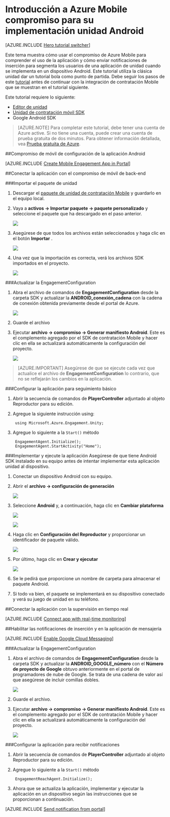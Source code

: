 <properties
    pageTitle="Introducción a Azure Mobile compromiso para su implementación unidad Android"
    description="Aprenda a usar Azure Mobile compromiso con análisis y notificaciones Push para las aplicaciones de unidad implementar para dispositivos iOS."
    services="mobile-engagement"
    documentationCenter="unity"
    authors="piyushjo"
    manager="erikre"
    editor="" />

<tags
    ms.service="mobile-engagement"
    ms.workload="mobile"
    ms.tgt_pltfrm="mobile-unity-android"
    ms.devlang="dotnet"
    ms.topic="hero-article"
    ms.date="08/19/2016"
    ms.author="piyushjo" />

# <a name="get-started-with-azure-mobile-engagement-for-unity-android-deployment"></a>Introducción a Azure Mobile compromiso para su implementación unidad Android

[AZURE.INCLUDE [Hero tutorial switcher](../../includes/mobile-engagement-hero-tutorial-switcher.md)]

Este tema muestra cómo usar el compromiso de Azure Mobile para comprender el uso de la aplicación y cómo enviar notificaciones de inserción para segmenta los usuarios de una aplicación de unidad cuando se implementa en un dispositivo Android.
Este tutorial utiliza la clásica unidad dar un tutorial bola como punto de partida. Debe seguir los pasos de este [tutorial](mobile-engagement-unity-roll-a-ball.md) antes de continuar con la integración de contratación Mobile que se muestran en el tutorial siguiente. 

Este tutorial requiere lo siguiente:

+ [Editor de unidad](http://unity3d.com/get-unity)
+ [Unidad de contratación móvil SDK](https://aka.ms/azmeunitysdk)
+ Google Android SDK

> [AZURE.NOTE] Para completar este tutorial, debe tener una cuenta de Azure active. Si no tiene una cuenta, puede crear una cuenta de prueba gratuita de dos minutos. Para obtener información detallada, vea [Prueba gratuita de Azure](https://azure.microsoft.com/pricing/free-trial/?WT.mc_id=A0E0E5C02&amp;returnurl=http%3A%2F%2Fazure.microsoft.com%2Fen-us%2Fdocumentation%2Farticles%2Fmobile-engagement-unity-android-get-started).

##<a id="setup-azme"></a>Compromiso de móvil de configuración de la aplicación Android

[AZURE.INCLUDE [Create Mobile Engagement App in Portal](../../includes/mobile-engagement-create-app-in-portal-new.md)]

##<a id="connecting-app"></a>Conectar la aplicación con el compromiso de móvil de back-end

###<a name="import-the-unity-package"></a>Importar el paquete de unidad

1. Descargar el [paquete de unidad de contratación Mobile](https://aka.ms/azmeunitysdk) y guardarlo en el equipo local. 

2. Vaya a **activos -> Importar paquete -> paquete personalizado** y seleccione el paquete que ha descargado en el paso anterior. 

    ![][70] 

3. Asegúrese de que todos los archivos están seleccionados y haga clic en el botón **Importar** . 

    ![][71] 

4. Una vez que la importación es correcta, verá los archivos SDK importados en el proyecto.  

    ![][72] 

###<a name="update-the-engagementconfiguration"></a>Actualizar la EngagementConfiguration

1. Abra el archivo de comandos de **EngagementConfiguration** desde la carpeta SDK y actualizar la **ANDROID\_conexión\_cadena** con la cadena de conexión obtenida previamente desde el portal de Azure.  

    ![][73]

2. Guarde el archivo 

3. Ejecutar **archivo -> compromiso -> Generar manifiesto Android**. Este es el complemento agregado por el SDK de contratación Mobile y hacer clic en ella se actualizará automáticamente la configuración del proyecto. 

    ![][74]

> [AZURE.IMPORTANT] Asegúrese de que se ejecute cada vez que actualice el archivo de **EngagementConfiguration** lo contrario, que no se reflejarán los cambios en la aplicación. 

###<a name="configure-the-app-for-basic-tracking"></a>Configurar la aplicación para seguimiento básico

1. Abrir la secuencia de comandos de **PlayerController** adjuntado al objeto Reproductor para su edición. 

2. Agregue la siguiente instrucción using:

        using Microsoft.Azure.Engagement.Unity;

3. Agregue lo siguiente a la `Start()` método
    
        EngagementAgent.Initialize();
        EngagementAgent.StartActivity("Home");

###<a name="deploy-and-run-the-app"></a>Implementar y ejecute la aplicación
Asegúrese de que tiene Android SDK instalado en su equipo antes de intentar implementar esta aplicación unidad al dispositivo. 

1. Conectar un dispositivo Android con su equipo. 

2. Abrir el **archivo -> configuración de generación** 

    ![][40]

3. Seleccione **Android** y, a continuación, haga clic en **Cambiar plataforma**

    ![][51]

    ![][52]

4. Haga clic en **Configuración del Reproductor** y proporcionar un identificador de paquete válido. 

    ![][53]

5. Por último, haga clic en **Crear y ejecutar**

    ![][54]

6. Se le pedirá que proporcione un nombre de carpeta para almacenar el paquete Android. 

7. Si todo va bien, el paquete se implementará en su dispositivo conectado y verá su juego de unidad en su teléfono. 

##<a id="monitor"></a>Conectar la aplicación con la supervisión en tiempo real

[AZURE.INCLUDE [Connect app with real-time monitoring](../../includes/mobile-engagement-connect-app-with-monitor.md)]

##<a id="integrate-push"></a>Habilitar las notificaciones de inserción y en la aplicación de mensajería

[AZURE.INCLUDE [Enable Google Cloud Messaging](../../includes/mobile-engagement-enable-google-cloud-messaging.md)]

###<a name="update-the-engagementconfiguration"></a>Actualizar la EngagementConfiguration

1. Abra el archivo de comandos de **EngagementConfiguration** desde la carpeta SDK y actualizar la **ANDROID\_GOOGLE\_número** con el **Número de proyecto de Google** obtuvo anteriormente en el portal de programadores de nube de Google. Se trata de una cadena de valor así que asegúrese de incluir comillas dobles. 

    ![][75]

2. Guarde el archivo. 

3. Ejecutar **archivo -> compromiso -> Generar manifiesto Android**. Este es el complemento agregado por el SDK de contratación Mobile y hacer clic en ella se actualizará automáticamente la configuración del proyecto. 

    ![][74]

###<a name="configure-the-app-to-receive-notifications"></a>Configurar la aplicación para recibir notificaciones

1. Abrir la secuencia de comandos de **PlayerController** adjuntado al objeto Reproductor para su edición. 

2. Agregue lo siguiente a la `Start()` método

        EngagementReachAgent.Initialize();

3. Ahora que se actualiza la aplicación, implementar y ejecutar la aplicación en un dispositivo según las instrucciones que se proporcionan a continuación. 

[AZURE.INCLUDE [Send notification from portal](../../includes/mobile-engagement-android-send-push-from-portal.md)]

<!-- Images -->
[40]: ./media/mobile-engagement-unity-android-get-started/40.png
[70]: ./media/mobile-engagement-unity-android-get-started/70.png
[71]: ./media/mobile-engagement-unity-android-get-started/71.png
[72]: ./media/mobile-engagement-unity-android-get-started/72.png
[73]: ./media/mobile-engagement-unity-android-get-started/73.png
[74]: ./media/mobile-engagement-unity-android-get-started/74.png
[75]: ./media/mobile-engagement-unity-android-get-started/75.png
[51]: ./media/mobile-engagement-unity-android-get-started/51.png
[52]: ./media/mobile-engagement-unity-android-get-started/52.png
[53]: ./media/mobile-engagement-unity-android-get-started/53.png
[54]: ./media/mobile-engagement-unity-android-get-started/54.png
